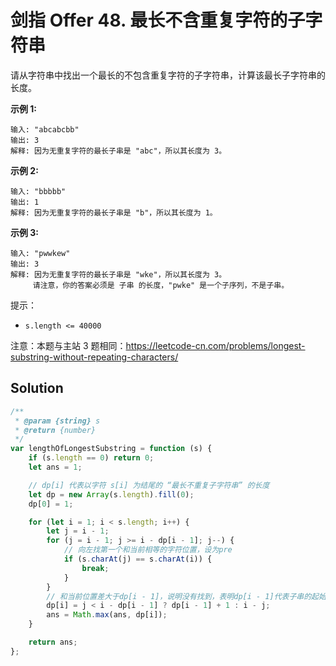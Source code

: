 # 剑指 Offer 48. 最长不含重复字符的子字符串

请从字符串中找出一个最长的不包含重复字符的子字符串，计算该最长子字符串的长度。

**示例 1:**

```
输入: "abcabcbb"
输出: 3
解释: 因为无重复字符的最长子串是 "abc"，所以其长度为 3。
```

**示例 2:**

```
输入: "bbbbb"
输出: 1
解释: 因为无重复字符的最长子串是 "b"，所以其长度为 1。
```

**示例 3:**

```
输入: "pwwkew"
输出: 3
解释: 因为无重复字符的最长子串是 "wke"，所以其长度为 3。
     请注意，你的答案必须是 子串 的长度，"pwke" 是一个子序列，不是子串。
```

提示：

-   `s.length <= 40000`

注意：本题与主站 3 题相同：https://leetcode-cn.com/problems/longest-substring-without-repeating-characters/

## Solution

```js
/**
 * @param {string} s
 * @return {number}
 */
var lengthOfLongestSubstring = function (s) {
    if (s.length == 0) return 0;
    let ans = 1;

    // dp[i] 代表以字符 s[i] 为结尾的 “最长不重复子字符串” 的长度
    let dp = new Array(s.length).fill(0);
    dp[0] = 1;

    for (let i = 1; i < s.length; i++) {
        let j = i - 1;
        for (j = i - 1; j >= i - dp[i - 1]; j--) {
            // 向左找第一个和当前相等的字符位置，设为pre
            if (s.charAt(j) == s.charAt(i)) {
                break;
            }
        }
        // 和当前位置差大于dp[i - 1]，说明没有找到，表明dp[i - 1]代表子串的起始位置在 pre 前
        dp[i] = j < i - dp[i - 1] ? dp[i - 1] + 1 : i - j;
        ans = Math.max(ans, dp[i]);
    }

    return ans;
};
```
